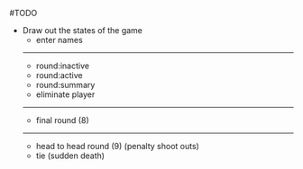 #TODO
- Draw out the states of the game
  - enter names
  - ---
  - round:inactive
  - round:active
  - round:summary
  - eliminate player
  - ---
  - final round (8)
  - ---
  - head to head round (9) (penalty shoot outs)
  - tie (sudden death)
